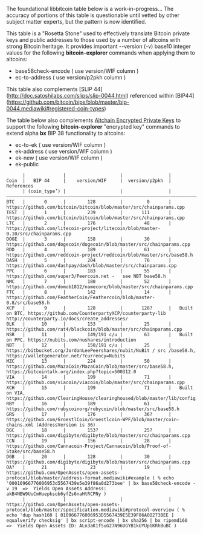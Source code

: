 
The foundational libbitcoin table below is a work-in-progress... The accuracy of portions of this table is questionable until vetted by other subject matter experts, but the pattern is now identified.

This table is a "Rosetta Stone" used to effectively translate Bitcoin private keys and public addresses to those used by a number of altcoins with strong Bitcoin heritage. It provides important --version (-v) base10 integer values for the following **bitcoin-explorer** commands when applying them to altcoins:

* base58check-encode ( use version/WIF column )
* ec-to-address      ( use version/p2pkh column )

This table also complements [SLIP 44] (http://doc.satoshilabs.com/slips/slip-0044.html) referenced within [BIP44] (https://github.com/bitcoin/bips/blob/master/bip-0044.mediawiki#registered-coin-types)

The table below also complements [Altchain Encrypted Private Keys](https://github.com/libbitcoin/libbitcoin/wiki/Altchain-Encrypted-Private-Keys) to support the following **bitcoin-explorer** "encrypted key" commands to extend alpha **bx** BIP 38 functionality to altcoins:

* ec-to-ek    ( use version/WIF column )
* ek-address  ( use version/WIF column )
* ek-new      ( use version/WIF column )
* ek-public


```
      |              |                    |                 |
Coin  |   BIP 44     |    version/WIF     |  version/p2pkh  |   References
      | (coin_type’) |                    |                 |
———————————————————————————————————————————————————————————————————————————————————————————————————————————————————
BTC   |       0      |        128         |         0       |   https://github.com/bitcoin/bitcoin/blob/master/src/chainparams.cpp
TEST  |       1      |        239         |       111       |   https://github.com/bitcoin/bitcoin/blob/master/src/chainparams.cpp
LTC   |       2      |        176         |        48       |   https://github.com/litecoin-project/litecoin/blob/master-0.10/src/chainparams.cpp
DOGE  |       3      |        158         |        30       |   https://github.com/dogecoin/dogecoin/blob/master/src/chainparams.cpp
RDD   |       4      |        189         |        61       |   https://github.com/reddcoin-project/reddcoin/blob/master/src/base58.h
DASH  |       5      |        204         |        76       |   https://github.com/dashpay/dash/blob/master/src/chainparams.cpp
PPC   |       6      |        183         |        55       |   https://github.com/super3/Peercoin.net -   see NBT base58.h
NMC   |       7      |        180         |        52       |   https://github.com/domob1812/namecore/blob/master/src/chainparams.cpp
FTC   |       8      |        142         |        14       |   https://github.com/FeatherCoin/Feathercoin/blob/master-0.8/src/base58.h
XCP   |       9      |        128         |       128?      |   Built on BTC, https://github.com/CounterpartyXCP/counterparty-lib  http://counterparty.io/docs/create_addresses/
BLK   |      10      |        153         |        25       |   https://github.com/rat4/blackcoin/blob/master/src/chainparams.cpp
NSR   |      11      |        149/191 c/u |        63       |   Built on PPC, https://nubits.com/nushares/introduction
NBT   |      12      |        150/191 c/u |        25       |   https://bitbucket.org/JordanLeePeershares/nubit/NuBit / src /base58.h, https://walletgenerator.net/?currency=Nubits
MZC   |      13      |        224         |        50       |   https://github.com/MazaCoin/MazaCoin/blob/master/src/base58.h, https://bitcointalk.org/index.php?topic=500312.0
VIA   |      14      |        199         |        71       |   https://github.com/viacoin/viacoin/blob/master/src/chainparams.cpp
XCH   |      15      |        199         |        71       |   Built on VIA, https://github.com/ClearingHouse/clearinghoused/blob/master/lib/config.py 
RBY   |      16      |        189         |        61       |   https://github.com/rubycoinorg/rubycoin/blob/master/src/base58.h
GRS   |      17      |        176         |        36?      | https://github.com/GroestlCoin/Groestlcoin-WPF/blob/master/coin-chains.xml (AddressVersion is 36)
DGC   |      18      |        153?        |        25?      | https://github.com/digibyte/digibyte/blob/master/src/chainparams.cpp
CCN   |      19      |        156         |        28       |   https://github.com/Cannacoin-Project/Cannacoin/blob/Proof-of-Stake/src/base58.h
DGB   |      20      |        128         |        30       |   https://github.com/digibyte/digibyte/blob/master/src/chainparams.cpp
OA?   |      21      |         23         |        19       |   https://github.com/OpenAssets/open-assets-protocol/blob/master/address-format.mediawiki#example ( % echo '00010966776006953d5567439e5e39f86a0d273bee' | bx base58check-encode -v 19  =>  Yields Open Assets Address: akB4NBW9UuCmHuepksob6yfZs6naHtRCPNy )
      |              |                    |                 |   https://github.com/OpenAssets/open-assets-protocol/blob/master/specification.mediawiki#protocol-overview ( % echo 'dup hash160 [ 010966776006953D5567439E5E39F86A0D273BEE ] equalverify checksig' | bx script-encode | bx sha256 | bx ripemd160  =>  Yields Open Assets ID: ALn3aK1fSuG27N96UGYB1kUYUpGKRhBuBC )
```